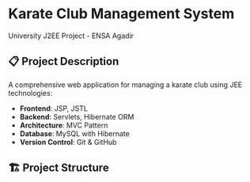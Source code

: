 # Karate Club Management System

University J2EE Project - ENSA Agadir

## 📋 Project Description
A comprehensive web application for managing a karate club using JEE technologies:
- **Frontend**: JSP, JSTL
- **Backend**: Servlets, Hibernate ORM
- **Architecture**: MVC Pattern
- **Database**: MySQL with Hibernate
- **Version Control**: Git & GitHub

## 🏗️ Project Structure